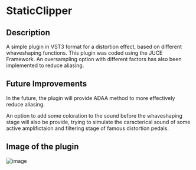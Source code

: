 # StaticClipper

## Description 
A simple plugin in VST3 format for a distortion effect, based on different whaveshaping functions. 
This plugin was coded using the JUCE Framework.
An oversampling option with different factors has also been implemented to reduce aliasing. 

## Future Improvements  
In the future, the plugin will provide ADAA method to more effectively reduce aliasing.

An option to add some coloration to the sound before the whaveshaping stage will also be provide, trying to simulate the caracterical sound of some active amplifictaion and filtering stage of famous distortion pedals.

## Image of the plugin
![image](https://user-images.githubusercontent.com/72158380/229355801-d57b6a67-2798-4363-b4b6-6eb65bfe22ea.png)
